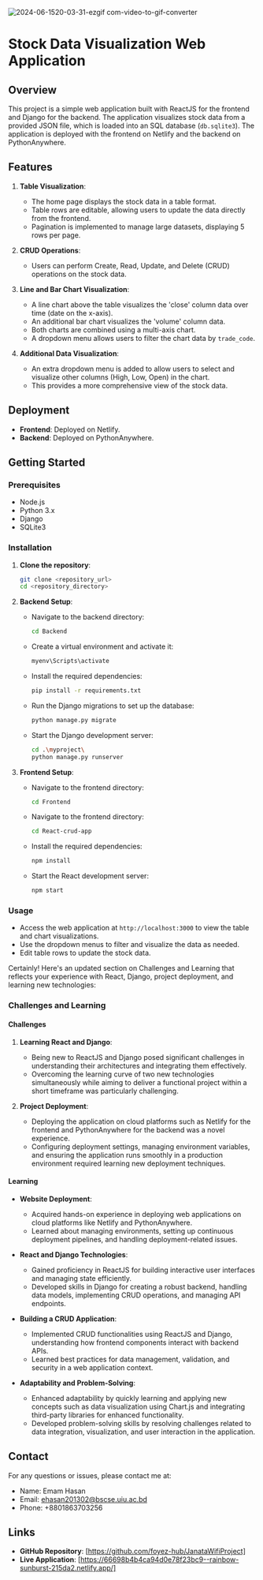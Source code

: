 ![2024-06-1520-03-31-ezgif com-video-to-gif-converter](https://github.com/foyez-hub/JanataWifiProject/assets/59407058/92988451-4509-4867-8265-7aa75fa9a511)


# Stock Data Visualization Web Application

## Overview

This project is a simple web application built with ReactJS for the frontend and Django for the backend. The application visualizes stock data from a provided JSON file, which is loaded into an SQL database (`db.sqlite3`). The application is deployed with the frontend on Netlify and the backend on PythonAnywhere. 

## Features

1. **Table Visualization**:
    - The home page displays the stock data in a table format.
    - Table rows are editable, allowing users to update the data directly from the frontend.
    - Pagination is implemented to manage large datasets, displaying 5 rows per page.

2. **CRUD Operations**:
    - Users can perform Create, Read, Update, and Delete (CRUD) operations on the stock data.

3. **Line and Bar Chart Visualization**:
    - A line chart above the table visualizes the 'close' column data over time (date on the x-axis).
    - An additional bar chart visualizes the 'volume' column data.
    - Both charts are combined using a multi-axis chart.
    - A dropdown menu allows users to filter the chart data by `trade_code`.

4. **Additional Data Visualization**:
    - An extra dropdown menu is added to allow users to select and visualize other columns (High, Low, Open) in the chart.
    - This provides a more comprehensive view of the stock data.

## Deployment

- **Frontend**: Deployed on Netlify.
- **Backend**: Deployed on PythonAnywhere.

## Getting Started

### Prerequisites

- Node.js
- Python 3.x
- Django
- SQLite3

### Installation

1. **Clone the repository**:
    ```bash
    git clone <repository_url>
    cd <repository_directory>
    ```

2. **Backend Setup**:
    - Navigate to the backend directory:
        ```bash
        cd Backend
        ```
    - Create a virtual environment and activate it:
        ```bash
        myenv\Scripts\activate
       
        ```
    - Install the required dependencies:
        ```bash
        pip install -r requirements.txt
        ```
    - Run the Django migrations to set up the database:
        ```bash
        python manage.py migrate
        ```
    - Start the Django development server:
        ```bash
        cd .\myproject\
        python manage.py runserver
        ```

3. **Frontend Setup**:
    - Navigate to the frontend directory:
        ```bash
        cd Frontend
        ```
    - Navigate to the frontend directory:
        ```bash
        cd React-crud-app
        ```
    - Install the required dependencies:
        ```bash
        npm install
        ```
    - Start the React development server:
        ```bash
        npm start
        ```

### Usage

- Access the web application at `http://localhost:3000` to view the table and chart visualizations.
- Use the dropdown menus to filter and visualize the data as needed.
- Edit table rows to update the stock data.

Certainly! Here's an updated section on Challenges and Learning that reflects your experience with React, Django, project deployment, and learning new technologies:

### Challenges and Learning

#### Challenges

1. **Learning React and Django**:
   - Being new to ReactJS and Django posed significant challenges in understanding their architectures and integrating them effectively.
   - Overcoming the learning curve of two new technologies simultaneously while aiming to deliver a functional project within a short timeframe was particularly challenging.

2. **Project Deployment**:
   - Deploying the application on cloud platforms such as Netlify for the frontend and PythonAnywhere for the backend was a novel experience.
   - Configuring deployment settings, managing environment variables, and ensuring the application runs smoothly in a production environment required learning new deployment techniques.

#### Learning

- **Website Deployment**:
  - Acquired hands-on experience in deploying web applications on cloud platforms like Netlify and PythonAnywhere.
  - Learned about managing environments, setting up continuous deployment pipelines, and handling deployment-related issues.

- **React and Django Technologies**:
  - Gained proficiency in ReactJS for building interactive user interfaces and managing state efficiently.
  - Developed skills in Django for creating a robust backend, handling data models, implementing CRUD operations, and managing API endpoints.

- **Building a CRUD Application**:
  - Implemented CRUD functionalities using ReactJS and Django, understanding how frontend components interact with backend APIs.
  - Learned best practices for data management, validation, and security in a web application context.

- **Adaptability and Problem-Solving**:
  - Enhanced adaptability by quickly learning and applying new concepts such as data visualization using Chart.js and integrating third-party libraries for enhanced functionality.
  - Developed problem-solving skills by resolving challenges related to data integration, visualization, and user interaction in the application.


## Contact

For any questions or issues, please contact me at:
- Name: Emam Hasan
- Email: ehasan201302@bscse.uiu.ac.bd
- Phone: +8801863703256

## Links

- **GitHub Repository**: [https://github.com/foyez-hub/JanataWifiProject]
- **Live Application**: [https://66698b4b4ca94d0e78f23bc9--rainbow-sunburst-215da2.netlify.app/]

